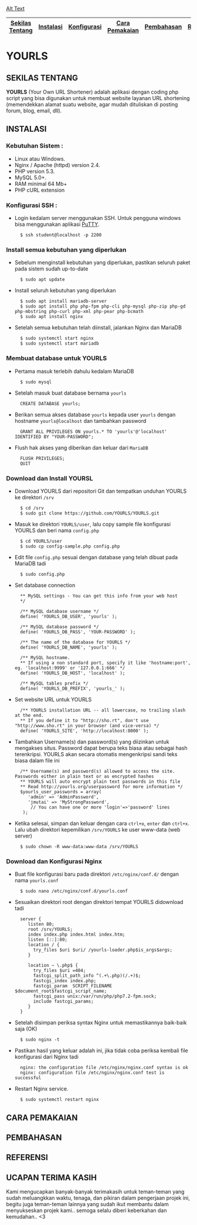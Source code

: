 [Alt Text](https://github.com/fachirahh/YOURLS/blob/main/Photos/yourls-logo.png)

<table align="center">
<thead>
<tr>
<th align="center"><a href="#sekilas-tentang">Sekilas Tentang</a></th>
<th align="center"><a href="#instalasi">Instalasi</a></th>
<th align="center"><a href="#konfigurasi">Konfigurasi</a></th>
<th align="center"><a href="#cara-pemakaian">Cara Pemakaian</a></th>
<th align="center"><a href="#pembahasan">Pembahasan</a></th>
<th align="center"><a href="#referensi">Referensi</a></th>
</tr>
</thead>
</table align="center">

# YOURLS

## SEKILAS TENTANG
**YOURLS** (Your Own URL Shortener) adalah aplikasi dengan coding php script yang bisa digunakan untuk membuat website layanan URL shortening (memendekkan alamat suatu website, agar mudah dituliskan di posting forum, blog, email, dll). 

## INSTALASI
### Kebutuhan Sistem :
- Linux atau Windows.
- Nginx / Apache (httpd) version 2.4.
- PHP version 5.3.
- MySQL 5.0+.
- RAM minimal 64 Mb+
- PHP cURL extension

### Konfigurasi SSH :
- Login kedalam server menggunakan SSH. Untuk pengguna windows bisa menggunakan aplikasi [PuTTY](http://www.putty.org/).

  ```
    $ ssh student@localhost -p 2200
  ```
 
### Install semua kebutuhan yang diperlukan
- Sebelum menginstall kebutuhan yang diperlukan, pastikan seluruh paket pada sistem sudah up-to-date

  ```
    $ sudo apt update
  ```
 
- Install seluruh kebutuhan yang diperlukan

  ```
    $ sudo apt install mariadb-server
    $ sudo apt install php php-fpm php-cli php-mysql php-zip php-gd php-mbstring php-curl php-xml php-pear php-bcmath
    $ sudo apt install nginx
  ```
- Setelah semua kebutuhan telah diinstall, jalankan Nginx dan MariaDB

  ```
    $ sudo systemctl start nginx
    $ sudo systemctl start mariadb
  ```
  
### Membuat database untuk YOURLS
- Pertama masuk terlebih dahulu kedalam MariaDB

  ```
    $ sudo mysql
  ```
- Setelah masuk buat database bernama `yourls`

  ```
    CREATE DATABASE yourls;
  ```
- Berikan semua akses database `yourls` kepada user `yourls` dengan hostname `yourls@localhost` dan tambahkan password

  ```
    GRANT ALL PRIVILEGES ON yourls.* TO 'yourls'@'localhost' IDENTIFIED BY "YOUR-PASSWORD";
  ``` 
- Flush hak akses yang diberikan dan keluar dari `MariaDB`

  ```
    FLUSH PRIVILEGES;
    QUIT
  ```
 
### Download dan Install YOURSL
- Download YOURLS dari repositori Git dan tempatkan unduhan YOURLS ke direktori `/srv` 

  ```
    $ cd /srv
    $ sudo git clone https://github.com/YOURLS/YOURLS.git
  ```
- Masuk ke direktori `YOURLS/user`, lalu copy sample file konfigurasi YOURLS dan beri nama `config.php`

  ```
    $ cd YOURLS/user
    $ sudo cp config-sample.php config.php
  ```
- Edit file `config.php` sesuai dengan database yang telah dibuat pada MariaDB tadi 
  ```
    $ sudo config.php
  ```
- Set database connection 

  ```
    ** MySQL settings - You can get this info from your web host
    */
    
    /** MySQL database username */
    define( 'YOURLS_DB_USER', 'yourls' );
   
    /** MySQL database password */
    define( 'YOURLS_DB_PASS', 'YOUR-PASSWORD' );
   
    /** The name of the database for YOURLS */
    define( 'YOURLS_DB_NAME', 'yourls' );
   
    /** MySQL hostname.
    ** If using a non standard port, specify it like 'hostname:port', eg. 'localhost:9999' or '127.0.0.1:666' */
    define( 'YOURLS_DB_HOST', 'localhost' );
   
    /** MySQL tables prefix */                                                                                       
    define( 'YOURLS_DB_PREFIX', 'yourls_' ); 
  ```
- Set website URL untuk YOURLS

  ```
    /** YOURLS installation URL -- all lowercase, no trailing slash at the end.
    ** If you define it to "http://sho.rt", don't use "http://www.sho.rt" in your browser (and vice-versa) */
    define( 'YOURLS_SITE', 'http://localhost:8000' );
  ```
- Tambahkan Username(s) dan password(s) yang diizinkan untuk mengakses situs. Password dapat berupa teks biasa atau sebagai hash terenkripsi. YOURLS akan secara otomatis mengenkripsi sandi teks biasa dalam file ini
  
  ```
    /** Username(s) and password(s) allowed to access the site. Passwords either in plain text or as encrypted hashes
    ** YOURLS will auto encrypt plain text passwords in this file
    ** Read http://yourls.org/userpassword for more information */
    $yourls_user_passwords = array(
       'admin' => 'AdminPassword',
       'jmutai' => 'MyStrongPassword',
        // You can have one or more 'login'=>'password' lines
     );
  ```
- Ketika selesai, simpan dan keluar dengan cara `ctrl+o`, `enter` dan `ctrl+x`. Lalu ubah direktori kepemilikan `/srv/YOURLS` ke user www-data (web server) 
  
  ```
    $ sudo chown -R www-data:www-data /srv/YOURLS
  ```

### Download dan Konfigurasi Nginx
- Buat file konfigurasi baru pada direktori `/etc/nginx/conf.d/` dengan nama `yourls.conf`
  
  ```
    $ sudo nano /etc/nginx/conf.d/yourls.conf
  ```
- Sesuaikan direktori root dengan direktori tempat YOURLS didownload tadi
 
  ```
    server {
       listen 80;
       root /srv/YOURLS;
       index index.php index.html index.htm;
       listen [::]:80;
       location / {
         try_files $uri $uri/ /yourls-loader.php$is_args$args;
       }

       location ~ \.php$ {
         try_files $uri =404;
         fastcgi_split_path_info ^(.+\.php)(/.+)$;
         fastcgi_index index.php;
         fastcgi_param  SCRIPT_FILENAME  $document_root$fastcgi_script_name;
         fastcgi_pass unix:/var/run/php/php7.2-fpm.sock;
         include fastcgi_params;
       }
    }
  ```
- Setelah disimpan periksa syntax Nginx untuk memastikannya baik-baik saja (OK)
  
  ```
    $ sudo nginx -t
  ```
- Pastikan hasil yang keluar adalah ini, jika tidak coba periksa kembali file konfigurasi dari Nginx tadi

  ```
    nginx: the configuration file /etc/nginx/nginx.conf syntax is ok
    nginx: configuration file /etc/nginx/nginx.conf test is successful
  ```
- Restart Nginx service.

  ```
    $ sudo systemctl restart nginx
  ```

## CARA PEMAKAIAN
## PEMBAHASAN
## REFERENSI
## UCAPAN TERIMA KASIH

Kami mengucapkan banyak-banyak terimakasih untuk teman-teman yang sudah meluangkkan waktu, tenaga, dan pikiran dalam pengerjaan projek ini, begitu juga teman-teman lainnya yang sudah ikut membantu dalam menyukseskan projek kami.. semoga selalu diberi keberkahan dan kemudahan.. <3
